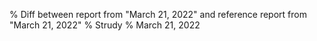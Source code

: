 % Diff between report from "March 21, 2022" and reference report from "March 21, 2022"
% Strudy
% March 21, 2022


